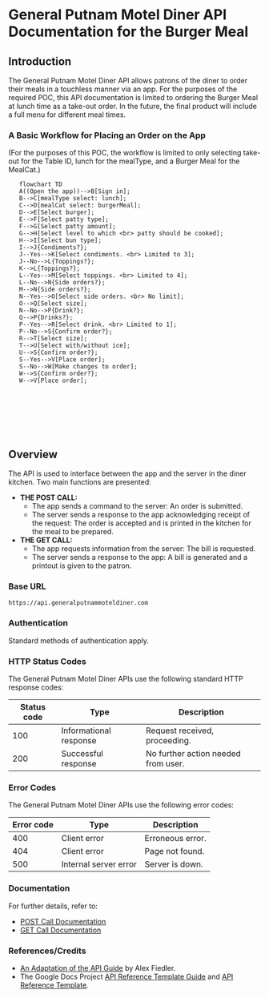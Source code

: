 # General Putnam Motel Diner API Documentation for the Burger Meal

## Introduction
The General Putnam Motel Diner API allows patrons of the diner to order their meals in a touchless manner via an app. For the purposes of the required POC, this API documentation is limited to ordering the Burger Meal at lunch time as a take-out order. In the future, the final product will include a full menu for different meal times.  

### A Basic Workflow for Placing an Order on the App  
(For the purposes of this POC, the workflow is limited to only selecting take-out for the Table ID, lunch for the mealType, and a Burger Meal for the MealCat.)

```mermaid  
   flowchart TD  
   A((Open the app))-->B[Sign in];
   B-->C[mealType select: lunch];
   C-->D[mealCat select: burgerMeal];
   D-->E[Select burger];
   E-->F[Select patty type];
   F-->G[Select patty amount];
   G-->H[Select level to which <br> patty should be cooked];
   H-->I[Select bun type];
   I-->J{Condiments?};
   J--Yes-->K[Select condiments. <br> Limited to 3];
   J--No-->L{Toppings?};
   K-->L{Toppings?};
   L--Yes-->M[Select toppings. <br> Limited to 4];
   L--No-->N{Side orders?};
   M-->N{Side orders?};
   N--Yes-->O[Select side orders. <br> No limit];
   O-->Q[Select size];  
   N--No-->P{Drink?};
   Q-->P{Drinks?};
   P--Yes-->R[Select drink. <br> Limited to 1];
   P--No-->S{Confirm order?};
   R-->T[Select size];
   T-->U[Select with/without ice];
   U-->S{Confirm order?};
   S--Yes-->V[Place order];
   S--No-->W[Make changes to order];
   W-->S{Confirm order?};  
   W-->V[Place order];
   





    
```
## Overview
The API is used to interface between the app and the server in the diner kitchen. Two main functions are presented:  
* **THE POST CALL:**
  * The app sends a command to the server: An order is submitted.
  * The server sends a response to the app acknowledging receipt of the request: The order is accepted and is printed in the kitchen for the meal to be prepared.  
* **THE GET CALL:**
  * The app requests information from the server: The bill is requested.
  * The server sends a response to the app: A bill is generated and a printout is given to the patron.
    
 ### Base URL
```
https://api.generalputnammoteldiner.com
```
### Authentication

Standard methods of authentication apply.

### HTTP Status Codes

The General Putnam Motel Diner APIs use the following standard HTTP response codes:

| Status code | Type                   | Description                         |
|-------------|------------------------|-------------------------------------|  
| 100         | Informational response | Request received, proceeding.       |  
| 200         | Successful response    | No further action needed from user. |

### Error Codes

The General Putnam Motel Diner APIs use the following error codes:

| Error code | Type                  | Description                           |
|------------|-----------------------|---------------------------------------|
| 400        | Client error          | Erroneous error.                      |  
| 404        | Client error          | Page not found.                       |  
| 500        | Internal server error | Server is down.                       |              

### Documentation
For further details, refer to: 

* [POST Call Documentation](post.md)  
* [GET Call Documentation](get.md)  

### References/Credits

* [An Adaptation of the API Guide](https://docs.google.com/document/d/11uNd8m5EorsLjGV84CjiJehiM8PxT2pdNbDFOnP3cDI/edit?usp=sharing) by Alex Fiedler.
* The Google Docs Project [API Reference Template Guide](https://gitlab.com/tgdp/templates/-/blob/main/api-reference/guide-api-reference.md) and [API Reference Template](https://gitlab.com/tgdp/templates/-/blob/main/api-reference/template-api-reference.md).  



